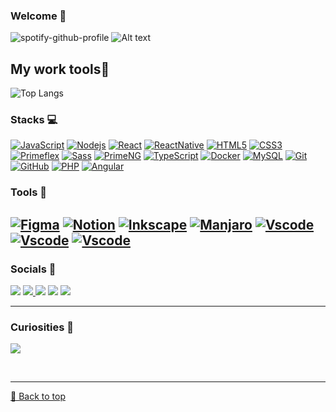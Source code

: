 ### Welcome :metal:

![spotify-github-profile](https://spotify-github-profile.vercel.app/api/view?uid=kaell_andrade&cover_image=true&theme=default&show_offline=false&background_color=ffffff&interchange=false&bar_color=b14e79&bar_color_cover=true)
![Alt text](https://spotify-recently-played-readme.vercel.app/api?user=kaell_andrade&count=7)

## My work tools:rocket:

![Top Langs](https://github-readme-stats.vercel.app/api/top-langs/?username=kaellandrade&hide=css,html)

### Stacks :computer:

[![JavaScript](https://img.shields.io/badge/-Javascript-yellow?style=flat-square&logo=javascript&logoColor=white)](https://developer.mozilla.org/pt-BR/docs/Web/JavaScript)
[![Nodejs](https://img.shields.io/badge/-Nodejs-black?style=flat-square&logo=Node.js)](https://nodejs.org/en)
[![React](https://img.shields.io/badge/-React-blue?style=flat-square&logo=react&logoColor=white)](https://react.dev/)
[![ReactNative](https://img.shields.io/badge/-ReactNative-blue?style=flat-square&logo=React&logoColor=white)](https://reactnative.dev/)
[![HTML5](https://img.shields.io/badge/-HTML5-E34F26?style=flat-square&logo=html5&logoColor=white)](https://developer.mozilla.org/pt-BR/docs/Web/HTML)
[![CSS3](https://img.shields.io/badge/-CSS3-1572B6?style=flat-square&logo=css3)](https://developer.mozilla.org/pt-BR/docs/Web/CSS)
[![Primeflex](https://img.shields.io/badge/PrimeFlex-563D7C?style=flat-square&logo=angular)](https://primeflex.org/)
[![Sass](https://img.shields.io/badge/SASS-BF4080?style=flat-square&logo=sass)](https://sass-lang.com/)
[![PrimeNG](https://img.shields.io/badge/PrimeNG-blue?style=flat-square&logo=angular&logoColor=red)](https://primeng.org/)
[![TypeScript](https://img.shields.io/badge/-TypeScript-blue?style=flat-square&logo=typescript&logoColor=white)](https://www.typescriptlang.org/)
[![Docker](https://img.shields.io/badge/docker-black?style=flat-square&logo=docker)](https://www.docker.com/)
[![MySQL](https://img.shields.io/badge/-MySQL-black?style=flat-square&logo=mysql&logoColor=white)](https://www.mysql.com/)
[![Git](https://img.shields.io/badge/-Git-black?style=flat-square&logo=git)](https://git-scm.com/)
[![GitHub](https://img.shields.io/badge/-GitHub-181717?style=flat-square&logo=github)](https://github.com/kaellandrade)
[![PHP](https://img.shields.io/badge/-PHP-7A86B8?style=flat-square&logo=PHP&logoColor=white)](https://www.php.net/)
[![Angular](https://img.shields.io/badge/Angular-303030?style=flat-square&logo=angular&logoColor=c3002f)](https://angular.io/)

### Tools :hammer:

[![Figma](https://img.shields.io/badge/Figma-white?style=flat-square&logo=figma&logoColor=c3002f)](https://www.figma.com/)
[![Notion](https://img.shields.io/badge/Notion-black?style=flat-square&logo=notion&logoColor=white)](https://www.notion.so/)
[![Inkscape](https://img.shields.io/badge/Inkscape-white?style=flat-square&logo=inkscape&logoColor=070912)](https://github.com/inkscape/inkscape)
[![Manjaro](https://img.shields.io/badge/Manjaro-white?style=flat-square&logo=manjaro&logoColor=35BFA4)](https://manjaro.org/)
[![Vscode](https://img.shields.io/badge/VsCode-white?style=flat-square&logo=visualstudio&logoColor=0066B8)](https://code.visualstudio.com/)
[![Vscode](https://img.shields.io/badge/WebStorm-27282C?style=flat-square&logo=webstorm&logoColor=C0D14F)](https://www.jetbrains.com/webstorm/)
[![Vscode](https://img.shields.io/badge/PhpStorm-27282C?style=flat-square&logo=phpstorm&logoColor=E800E8)](https://www.jetbrains.com/phpstorm/)
--

### Socials :link:

<a href="https://kaellandrade.github.io/cael/" target="_blank" rel="noreferrer"><img src="https://img.shields.io/badge/Site Pessoal-28a745?style=flat-square&logo=github&logoColor=black"/></a>
<a href="https://www.github.com/kaellandrade" target="_blank" rel="noreferrer"><img src="https://img.shields.io/badge/Github-27282C?style=flat-square&logo=github&logoColor=white"/> </a>
<a href="https://www.linkedin.com/in/micael-andrade-784523220/" target="_blank" rel="noreferrer"><img src="https://img.shields.io/badge/Linkedin-white?style=flat-square&logo=linkedin&logoColor=0A66C2"  /></a>
<a href="https://www.reddit.com/user/gandalf_cinzento/" target="_blank" rel="noreferrer"><img src="https://img.shields.io/badge/Reddit-white?style=flat-square&logo=reddit&logoColor=FF4500"/></a>
<a href="https://open.spotify.com/user/kaell_andrade" target="_blank" rel="noreferrer"><img src="https://img.shields.io/badge/Spotify-black?style=flat-square&logo=spotify&logoColor=1ED760"/></a>

---

### Curiosities :eyes:

<img src="https://wakatime.com/share/@710dc7b1-1e26-4e5e-a1e2-41bba79ac253/b38d44f4-46e0-44a0-99c3-3466ceb4c743.svg">

<br><hr>
[🔼 Back to top](#welcome-metal)
